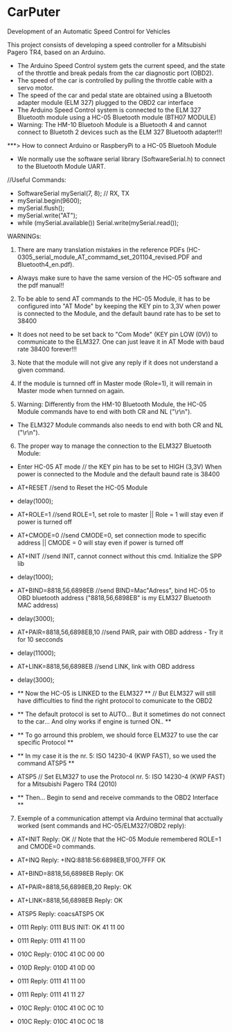 # CarPuter
Development of an Automatic Speed Control for Vehicles

This project consists of developing a speed controller for a Mitsubishi Pagero TR4, based on an Arduino.
-	The Arduino Speed Control system gets the current speed, and the state of the throttle and break pedals from the car diagnostic port (OBD2).
-	The speed of the car is controlled by pulling the throttle cable with a servo motor.
-	The speed of the car and pedal state are obtained using a Bluetooth adapter module (ELM 327) plugged to the OBD2 car interface
-	The Arduino Speed Control system is connected to the ELM 327 Bluetooth module using a HC-05 Bluetooth module (BTH07 MODULE)
-	Warning: The HM-10 Bluetooh Module is a Bluetooth 4 and cannot connect to Bluetoth 2 devices such as the ELM 327 Bluetooth adapter!!!


***> How to connect Arduino or RaspberyPi to a HC-05 Bluetooh Module

-	We normally use the software serial  library (SoftwareSerial.h) to connect to the Bluetooth Module UART.

//Useful Commands:
-	SoftwareSerial mySerial(7, 8); // RX, TX
-	mySerial.begin(9600);
-	mySerial.flush();
-	mySerial.write("AT");  
-	while (mySerial.available())       Serial.write(mySerial.read());

WARNINGs: 

1)	There are many translation mistakes in the reference PDFs (HC-0305_serial_module_AT_commamd_set_201104_revised.PDF and Bluetooth4_en.pdf).
-	Always make sure to have the same version of the HC-05 software and the pdf manual!!

2)	To be able to send AT commands to the HC-05 Module, it has to be configured into "AT Mode" by keeping the KEY pin to 3,3V when power is connected to the Module, and the default baund rate has to be set to 38400
-	It does not need to be set back to "Com Mode"  (KEY pin LOW (0V)) to communicate to the ELM327. One can just leave it in AT Mode with baud rate 38400 forever!!!

3)	Note that the module will not give any reply if it does not understand a given command.

4)	If the module is turnned off in Master mode (Role=1), it will remain in Master mode when turnned on again.

5)	Warning: Differently from the HM-10 Bluetooth Module, the HC-05 Module commands have to end with both CR and NL ("\r\n").
-	The ELM327 Module commands also needs to end with both CR and NL ("\r\n").

6)	The proper way to manage the connection to the ELM327 Bluetooth Module:

 
-	Enter HC-05 AT mode		// the KEY pin has to be set to HIGH (3,3V) When power is connected to the Module and the default baund rate is 38400
-	AT+RESET				//send to Reset the HC-05 Module
-	delay(1000);
-	AT+ROLE=1               //send ROLE=1, set role to master || Role = 1 will stay even if power is turned off
-	AT+CMODE=0              //send CMODE=0, set connection mode to specific address || CMODE = 0 will stay even if power is turned off
-	AT+INIT                 //send INIT, cannot connect without this cmd. Initialize the SPP lib
-	delay(1000); 
-	AT+BIND=8818,56,6898EB  //send BIND=Mac"Adress", bind HC-05 to OBD bluetooth address ("8818,56,6898EB" is my ELM327 Bluetooth MAC address)
-	delay(3000); 
-	AT+PAIR=8818,56,6898EB,10 //send PAIR, pair with OBD address - Try it for 10 secconds
-	delay(11000);  
-	AT+LINK=8818,56,6898EB     //send LINK, link with OBD address
-	delay(3000); 

-	** Now the HC-05 is LINKED to the ELM327 **		// But ELM327 will still have difficulties to find the right protocol to comunicate to the OBD2
-	** The default protocol is set to AUTO... But it sometimes do not connect to the car... And olny works if engine is turned ON.. **
-	** To go arround this problem, we should force ELM327 to use the car specific Protocol **
-	** In my case it is the nr. 5: ISO 14230-4 (KWP FAST), so we used the command ATSP5 **

-	ATSP5					// Set ELM327 to use the Protocol nr. 5: ISO 14230-4 (KWP FAST) for a Mitsubishi Pagero TR4 (2010) 

-	** Then... Begin to send and receive commands to the OBD2 Interface **


7)	Exemple of a communication attempt via Arduino terminal that acctually worked (sent commands and HC-05/ELM327/OBD2 reply): 

-	AT+INIT		Reply: OK		// Note that the HC-05 Module remembered ROLE=1 and CMODE=0 commands.

-	AT+INQ		Reply: +INQ:8818:56:6898EB,1F00,7FFF		OK

-	AT+BIND=8818,56,6898EB		Reply: OK

-	AT+PAIR=8818,56,6898EB,20		Reply: OK

-	AT+LINK=8818,56,6898EB		Reply: OK

-	ATSP5		Reply: coacsATSP5		OK

-	0111		Reply: 0111		BUS INIT: OK	41 11 00
-	0111		Reply: 0111		41 11 00
-	010C		Reply: 010C		41 0C 00 00
-	010D		Reply: 010D		41 0D 00 
-	0111		Reply: 0111		41 11 00 
-	0111		Reply: 0111		41 11 27 
-	010C		Reply: 010C		41 0C 0C 10 
-	010C		Reply: 010C		41 0C 0C 18 

